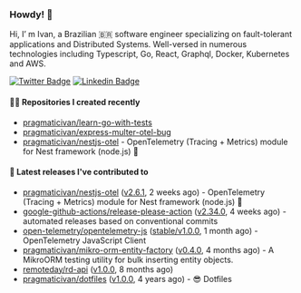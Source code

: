 ### Howdy! 🤠

Hi, I’ m Ivan, a Brazilian 🇧🇷 software engineer specializing on fault-tolerant applications and Distributed Systems. Well-versed in numerous technologies including Typescript, Go, React, Graphql, Docker, Kubernetes and AWS.

[![Twitter Badge](https://img.shields.io/badge/-@pragmaticivan-1ca0f1?style=flat&labelColor=1ca0f1&logo=twitter&logoColor=white&link=https://twitter.com/pragmaticivan)](https://twitter.com/pragmaticivan)
[![Linkedin Badge](https://img.shields.io/badge/-LinkedIn-blue?style=flat&logo=Linkedin&logoColor=white&link=https://www.linkedin.com/in/pragmaticivan/)](https://www.linkedin.com/in/pragmaticivan/)


#### 👨‍💻 Repositories I created recently

- [pragmaticivan/learn-go-with-tests](https://github.com/pragmaticivan/learn-go-with-tests)
- [pragmaticivan/express-multer-otel-bug](https://github.com/pragmaticivan/express-multer-otel-bug)
- [pragmaticivan/nestjs-otel](https://github.com/pragmaticivan/nestjs-otel) - OpenTelemetry (Tracing &#43; Metrics) module for Nest framework (node.js)  🔭

#### 🚀 Latest releases I've contributed to

- [pragmaticivan/nestjs-otel](https://github.com/pragmaticivan/nestjs-otel) ([v2.6.1](https://github.com/pragmaticivan/nestjs-otel/releases/tag/v2.6.1), 2 weeks ago) - OpenTelemetry (Tracing &#43; Metrics) module for Nest framework (node.js)  🔭
- [google-github-actions/release-please-action](https://github.com/google-github-actions/release-please-action) ([v2.34.0](https://github.com/google-github-actions/release-please-action/releases/tag/v2.34.0), 4 weeks ago) - automated releases based on conventional commits
- [open-telemetry/opentelemetry-js](https://github.com/open-telemetry/opentelemetry-js) ([stable/v1.0.0](https://github.com/open-telemetry/opentelemetry-js/releases/tag/stable%2Fv1.0.0), 1 month ago) - OpenTelemetry JavaScript Client
- [pragmaticivan/mikro-orm-entity-factory](https://github.com/pragmaticivan/mikro-orm-entity-factory) ([v0.4.0](https://github.com/pragmaticivan/mikro-orm-entity-factory/releases/tag/v0.4.0), 4 months ago) - A MikroORM testing utility for bulk inserting entity objects.
- [remoteday/rd-api](https://github.com/remoteday/rd-api) ([v1.0.0](https://github.com/remoteday/rd-api/releases/tag/v1.0.0), 8 months ago)
- [pragmaticivan/dotfiles](https://github.com/pragmaticivan/dotfiles) ([v1.0.0](https://github.com/pragmaticivan/dotfiles/releases/tag/v1.0.0), 4 years ago) - :sunglasses: Dotfiles
